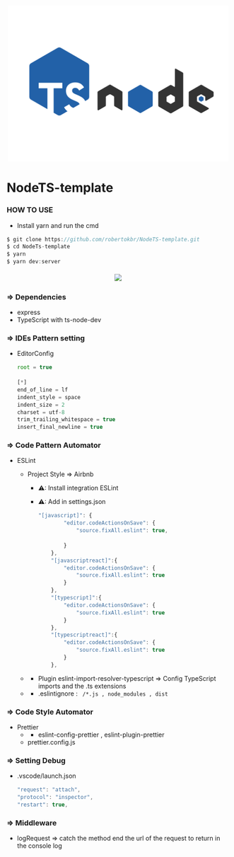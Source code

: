 <h4 align="center">
<img src="https://raw.githubusercontent.com/TypeStrong/ts-node/HEAD/logo.svg?sanitize=true" width="500px" /><br>

# NodeTS-template

### HOW TO USE

- Install yarn and run the cmd

```jsx
$ git clone https://github.com/robertokbr/NodeTS-template.git
$ cd NodeTs-template
$ yarn
$ yarn dev:server
```

<h4 align="center">
<img src="https://github.com/robertokbr/NodeTS-template/blob/master/ExempleGif/8HcMqPhkwW.gif" width="500px" /><br>

### ⇒ Dependencies

- express
- TypeScript with ts-node-dev

### ⇒ IDEs Pattern setting

- EditorConfig

    ```jsx
    root = true

    [*]
    end_of_line = lf
    indent_style = space
    indent_size = 2
    charset = utf-8
    trim_trailing_whitespace = true
    insert_final_newline = true
    ```

### ⇒ Code Pattern Automator

- ESLint
    - Project Style ⇒ Airbnb
        - ⚠: Install integration ESLint
        - ⚠: Add in settings.json

            ```jsx
            "[javascript]": {
                    "editor.codeActionsOnSave": {
                        "source.fixAll.eslint": true,

                    }
                },
                "[javascriptreact]":{
                    "editor.codeActionsOnSave": {
                        "source.fixAll.eslint": true 
                    }
                },
                "[typescript]":{
                    "editor.codeActionsOnSave": {
                        "source.fixAll.eslint": true 
                    }
                },
                "[typescriptreact]":{
                    "editor.codeActionsOnSave": {
                        "source.fixAll.eslint": true 
                    }
                },
            ```

    - + Plugin eslint-import-resolver-typescript ⇒ Config TypeScript imports and  the .ts extensions
    - + .eslintignore : ``` /*.js , node_modules , dist```

### ⇒ Code Style Automator

- Prettier
    - + eslint-config-prettier , eslint-plugin-prettier
    - prettier.config.js

### ⇒ Setting Debug

- .vscode/launch.json

    ```jsx
  "request": "attach",
  "protocol": "inspector",
  "restart": true,
    ```

### ⇒ Middleware

- logRequest ⇒ catch the method end the url of the request to return in the console log

